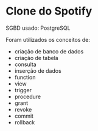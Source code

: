 # Clone do Spotify
SGBD usado: PostgreSQL

Foram utilizados os conceitos de:
* criação de banco de dados
* criação de tabela
* consulta
* inserção de dados
* function
* view
* trigger
* procedure
* grant
* revoke
* commit
* rollback

